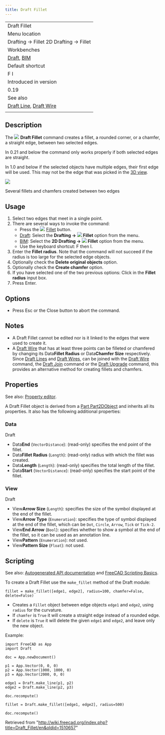 ```yaml
---
title: Draft Fillet
---
```


|                                                                                    |
| ---------------------------------------------------------------------------------- |
| Draft Fillet                                                                       |
| Menu location                                                                      |
| Drafting → Fillet 2D Drafting → Fillet                                             |
| Workbenches                                                                        |
| [Draft](/Draft_Workbench "Draft Workbench"), [BIM](/BIM_Workbench "BIM Workbench") |
| Default shortcut                                                                   |
| F I                                                                                |
| Introduced in version                                                              |
| 0.19                                                                               |
| See also                                                                           |
| [Draft Line](/Draft_Line "Draft Line"), [Draft Wire](/Draft_Wire "Draft Wire")     |
|                                                                                    |

## Description

The ![](/images/Draft_Fillet.svg) **Draft Fillet** command creates a fillet, a rounded corner, or a chamfer, a straight edge, between two selected edges.

In 0.21 and below the command only works properly if both selected edges are straight.

In 1.0 and below if the selected objects have multiple edges, their first edge will be used. This may not be the edge that was picked in the [3D view](/3D_view "3D view").

![](/images/Draft_Fillet_example.png)

Several fillets and chamfers created between two edges

## Usage

1. Select two edges that meet in a single point.
2. There are several ways to invoke the command:
   - Press the ![](/images/Draft_Fillet.svg) [Fillet](/Draft_Fillet "Draft Fillet") button.
   - [Draft](/Draft_Workbench "Draft Workbench"): Select the **Drafting → ![](/images/Draft_Fillet.svg) Fillet** option from the menu.
   - [BIM](/BIM_Workbench "BIM Workbench"): Select the **2D Drafting → ![](/images/Draft_Fillet.svg) Fillet** option from the menu.
   - Use the keyboard shortcut: F then I.
3. Enter the **Fillet radius**. Note that the command will not succeed if the radius is too large for the selected edge objects.
4. Optionally check the **Delete original objects** option.
5. Optionally check the **Create chamfer** option.
6. If you have selected one of the two previous options: Click in the **Fillet radius** input box.
7. Press Enter.

## Options

- Press Esc or the Close button to abort the command.

## Notes

- A Draft Fillet cannot be edited nor is it linked to the edges that were used to create it.
- A [Draft Wire](/Draft_Wire "Draft Wire") that has at least three points can be filleted or chamfered by changing its Data**Fillet Radius** or Data**Chamfer Size** respectively. Since [Draft Lines](/Draft_Line "Draft Line") and [Draft Wires](/Draft_Wire "Draft Wire"), can be joined with the [Draft Wire](/Draft_Wire "Draft Wire") command, the [Draft Join](/Draft_Join "Draft Join") command or the [Draft Upgrade](/Draft_Upgrade "Draft Upgrade") command, this provides an alternative method for creating fillets and chamfers.

## Properties

See also: [Property editor](/Property_editor "Property editor").

A Draft Fillet object is derived from a [Part Part2DObject](/Part_Part2DObject "Part Part2DObject") and inherits all its properties. It also has the following additional properties:

### Data

Draft

- Data**End** (`VectorDistance`): (read-only) specifies the end point of the fillet.
- Data**Fillet Radius** (`Length`): (read-only) radius with which the fillet was created.
- Data**Length** (`Length`): (read-only) specifies the total length of the fillet.
- Data**Start** (`VectorDistance`): (read-only) specifies the start point of the fillet.

### View

Draft

- View**Arrow Size** (`Length`): specifies the size of the symbol displayed at the end of the fillet.
- View**Arrow Type** (`Enumeration`): specifies the type of symbol displayed at the end of the fillet, which can be `Dot`, `Circle`, `Arrow`, `Tick` or `Tick-2`.
- View**End Arrow** (`Bool`): specifies whether to show a symbol at the end of the fillet, so it can be used as an annotation line.
- View**Pattern** (`Enumeration`): not used.
- View**Pattern Size** (`Float`): not used.

## Scripting

See also: [Autogenerated API documentation](https://freecad.github.io/SourceDoc/) and [FreeCAD Scripting Basics](/FreeCAD_Scripting_Basics "FreeCAD Scripting Basics").

To create a Draft Fillet use the `make_fillet` method of the Draft module:

```
fillet = make_fillet([edge1, edge2], radius=100, chamfer=False, delete=False)

```

- Creates a `Fillet` object between edge objects `edge1` and `edge2`, using `radius` for the curvature.
- If `chamfer` is `True` it will create a straight edge instead of a rounded edge.
- If `delete` is `True` it will delete the given `edge1` and `edge2`, and leave only the new object.

Example:

```
import FreeCAD as App
import Draft

doc = App.newDocument()

p1 = App.Vector(0, 0, 0)
p2 = App.Vector(1000, 1000, 0)
p3 = App.Vector(2000, 0, 0)

edge1 = Draft.make_line(p1, p2)
edge2 = Draft.make_line(p2, p3)

doc.recompute()

fillet = Draft.make_fillet([edge1, edge2], radius=500)

doc.recompute()

```

Retrieved from "<http://wiki.freecad.org/index.php?title=Draft_Fillet/en&oldid=1510657>"
